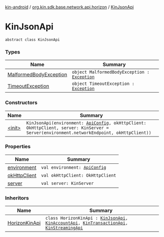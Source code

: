 [kin-android](../../index.md) / [org.kin.sdk.base.network.api.horizon](../index.md) / [KinJsonApi](./index.md)

# KinJsonApi

`abstract class KinJsonApi`

### Types

| Name | Summary |
|---|---|
| [MalformedBodyException](-malformed-body-exception.md) | `object MalformedBodyException : `[`Exception`](https://kotlinlang.org/api/latest/jvm/stdlib/kotlin/-exception/index.html) |
| [TimeoutException](-timeout-exception.md) | `object TimeoutException : `[`Exception`](https://kotlinlang.org/api/latest/jvm/stdlib/kotlin/-exception/index.html) |

### Constructors

| Name | Summary |
|---|---|
| [&lt;init&gt;](-init-.md) | `KinJsonApi(environment: `[`ApiConfig`](../../org.kin.sdk.base.stellar.models/-api-config/index.md)`, okHttpClient: OkHttpClient, server: KinServer = Server(environment.networkEndpoint, okHttpClient))` |

### Properties

| Name | Summary |
|---|---|
| [environment](environment.md) | `val environment: `[`ApiConfig`](../../org.kin.sdk.base.stellar.models/-api-config/index.md) |
| [okHttpClient](ok-http-client.md) | `val okHttpClient: OkHttpClient` |
| [server](server.md) | `val server: KinServer` |

### Inheritors

| Name | Summary |
|---|---|
| [HorizonKinApi](../-horizon-kin-api/index.md) | `class HorizonKinApi : `[`KinJsonApi`](./index.md)`, `[`KinAccountApi`](../../org.kin.sdk.base.network.api/-kin-account-api/index.md)`, `[`KinTransactionApi`](../../org.kin.sdk.base.network.api/-kin-transaction-api/index.md)`, `[`KinStreamingApi`](../../org.kin.sdk.base.network.api/-kin-streaming-api/index.md) |
